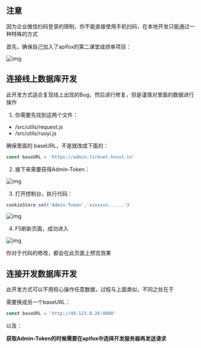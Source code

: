 <!--
 * @Descripttion: 
 * @Author: peterroe
 * @Date: 2022-01-02 15:55:21
 * @LastEditors: peterroe
 * @LastEditTime: 2022-01-02 16:22:56
-->

## 注意

因为企业微信扫码登录的限制，你不能直接使用手机扫码，在本地开发只能通过一种特殊的方式

首先，确保自己加入了apifox的第二课堂成绩单项目：

![img](https://img-blog.csdnimg.cn/c5886f25666b41ab875347ca2c3a0901.png)

## 连接线上数据库开发

此开发方式适合复现线上出现的Bug，然后进行修复，但是谨慎对里面的数据进行操作

1. 你需要先找到这两个文件：
 * /src/utils/request.js
 * /src/utils/ruoyi.js

确保里面的 baseURL，不是就改成下面的：
```js
const baseURL = 'https://admin.ticknet.hnust.cn'
```

2. 接下来需要获得Admin-Token：

![img](https://img-blog.csdnimg.cn/66468ecef97c45f3905ce9a0cc2c5514.png)

3. 打开控制台，执行代码：

```js
cookieStore.set('Admin-Token','xxxxxxx......')
```

![img](https://img-blog.csdnimg.cn/0664741f19a8457ab4eadfa3fc6d63ee.png)

4. F5刷新页面，成功进入

![img](https://img-blog.csdnimg.cn/72f3f471611243018dd89bb652d5abf5.png)

你对于代码的修改，都会在此页面上预览效果

## 连接开发数据库开发

此开发方式可以不用担心操作任意数据，过程与上面类似，不同之处在于

需要换成另一个baseURL：

```js
const baseURL = 'http://49.123.0.26:8090'
```

以及：

**获取Admin-Token的时候需要在apifox中选择开发服务器再发送请求**